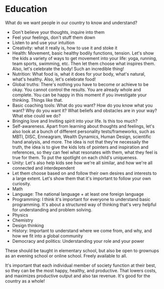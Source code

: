 # Education

What do we want people in our country to know and understand?

* Don't believe your thoughts, inquire into them
* Feel your feelings, don't stuff them down
* Listen to and use your intuition
* Creativity: what it really is, how to use it and stoke it
* Health: Movement, basic healthy bodily functions, tension. Let's show the kids a variety of ways to get movement into your life: yoga, running, team sports, swimming, etc. Then let them choose what inspires them. Also, let's celebrate the body! Such an incredible thing!
* Nutrition: What food is, what it does for your body, what's natural, what's healthy. Also, let's celebrate food!
* Global truths: There's nothing you have to become or achieve to be okay. You cannot control the results. You are already whole and complete. You can be happy in this moment if you investigate your thinking. Things like that.
* Basic coaching tools: What do you want? How do you know what you want? Why do you want it? What beliefs and obstacles are in your way? What else could we do?
* Bringing love and Inviting spirit into your life. Is this too much?
* Self-awareness. Apart from learning about thoughts and feelings, let's also look at a bunch of different personality tests/frameworks, such as MBTI, DISC, Enneagram, Wealth Dynamics, Human Design, scientific hand analysis, and more. The idea is not that they're necessaily the truth, the idea is to give the kids lots of pointers and inspiration and references, so they can feel what resonates with them, what they feel is true for them. To put the spotlight on each child's uniqueness.
* Unity: Let's also help kids see how we're all similar, and how we're all connected and interdependent
* Let them choose based on and follow their own desires and interests to a large extent. Let's show them that it's important to follow your own curiosity.
* Math
* Language: The national language + at least one foreign language
* Programming: I think it's important for everyone to understand basic programming. It's about a structured way of thinking that's very helpful for understanding and problem solving.
* Physics
* Chemistry
* Design thinking
* History: Important to understand where we come from, and why, and how we fit into a global community
* Democracy and politics: Understanding your role and your power

These should be taught in elementary school, but also be open to grownups as an evening school or online school. Freely available to all.

It's important that each individual member of society function at their best, so they can be the most happy, healthy, and productive. That lowers costs, and maximizes productive output and also tax revenue. It's good for the country as a whole!




